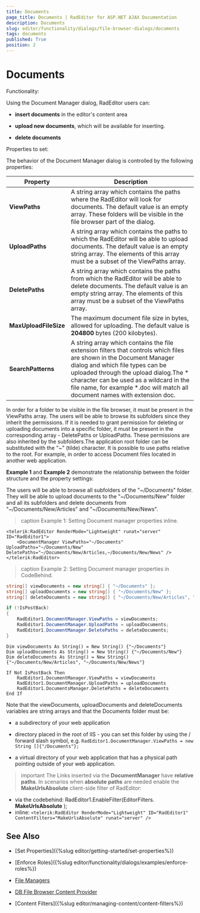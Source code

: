 ```yaml
---
title: Documents
page_title: Documents | RadEditor for ASP.NET AJAX Documentation
description: Documents
slug: editor/functionality/dialogs/file-browser-dialogs/documents
tags: documents
published: True
position: 2
---
```


# Documents

Functionality:

Using the Document Manager dialog, RadEditor users can:

* **insert documents** in the editor's content area

* **upload new documents**, which will be available for inserting.

* **delete documents**

Properties to set: 

The behavior of the Document Manager dialog is controlled by the following properties:


|  **Property**  |  **Description**  |
| ------ | ------ |
| **ViewPaths** |A string array which contains the paths where the RadEditor will look for documents. The default value is an empty array. These folders will be visible in the file browser part of the dialog.|
| **UploadPaths** |A string array which contains the paths to which the RadEditor will be able to upload documents. The default value is an empty string array. The elements of this array must be a subset of the ViewPaths array.|
| **DeletePaths** |A string array which contains the paths from which the RadEditor will be able to delete documents. The default value is an empty string array. The elements of this array must be a subset of the ViewPaths array.|
| **MaxUploadFileSize** |The maximum document file size in bytes, allowed for uploading. The default value is **204800** bytes (200 kilobytes).|
| **SearchPatterns** |A string array which contains the file extension filters that controls which files are shown in the Document Manager dialog and which file types can be uploaded through the upload dialog.The * character can be used as a wildcard in the file name, for example *.doc will match all document names with extension doc.|

In order for a folder to be visible in the file browser, it must be present in the ViewPaths array. The users will be able to browse its subfolders since they inherit the permissions. If it is needed to grant permission for deleting or uploading documents into a specific folder, it must be present in the corresponding array - DeletePaths or UploadPaths. These permissions are also inherited by the subfolders.The application root folder can be substituted with the "~" (tilde) character. It is possible to use paths relative to the root. For example, in order to access Document files located in another web application.

**Example 1** and **Example 2** demonstrate the relationship between the folder structure and the property settings:

The users will be able to browse all subfolders of the "~/Documents" folder. They will be able to upload documents to the "~/Documents/New" folder and all its subfolders and delete documents from "~/Documents/New/Articles" and "~/Documents/New/News".

>caption Example 1: Setting Document manager properties inline.

````ASP.NET
<telerik:RadEditor RenderMode="Lightweight" runat="server" ID="RadEditor1">
	<DocumentManager ViewPaths="~/Documents" UploadPaths="~/Documents/New" DeletePaths="~/Documents/New/Articles,~/Documents/New/News" />
</telerik:RadEditor>
````



>caption Example 2: Setting Document manager properties in CodeBehind.



````C#
string[] viewDocuments = new string[] { "~/Documents" }; 
string[] uploadDocuments = new string[] { "~/Documents/New" }; 
string[] deleteDocuments = new string[] { "~/Documents/New/Articles", "~/Documents/New/News" }; 

if (!IsPostBack) 
{ 
	RadEditor1.DocumentManager.ViewPaths = viewDocuments; 
	RadEditor1.DocumentManager.UploadPaths = uploadDocuments; 
	RadEditor1.DocumentManager.DeletePaths = deleteDocuments; 
}
````
````VB
Dim viewDocuments As String() = New String() {"~/Documents"}
Dim uploadDocuments As String() = New String() {"~/Documents/New"}
Dim deleteDocuments As String() = New String() {"~/Documents/New/Articles", "~/Documents/New/News"}

If Not IsPostBack Then
	RadEditor1.DocumentManager.ViewPaths = viewDocuments
	RadEditor1.DocumentManager.UploadPaths = uploadDocuments
	RadEditor1.DocumentsManager.DeletePaths = deleteDocuments
End If
````


Note that the viewDocuments, uploadDocuments and deleteDocuments variables are string arrays and that the Documents folder must be:

* a subdirectory of your web application

* directory placed in the root of IIS - you can set this folder by using the / forward slash symbol, e.g. `RadEditor1.DocumentManager.ViewPaths = new String []{"/Documents"};`

* a virtual directory of your web application that has a physical path pointing outside of your web application.


>important The Links inserted via the **DocumentManager** have **relative paths**. In scenarios when **absolute paths** are needed enable the **MakeUrlsAbsolute** client-side filter of RadEditor:
* via the codebehind: RadEditor1.EnableFilter(EditorFilters. **MakeUrlsAbsolute** );
* inline: `<telerik:RadEditor RenderMode="Lightweight" ID="RadEditor1" ContentFilters="MakeUrlsAbsolute" runat="server" />` 




## See Also

 * [Set Properties]({%slug editor/getting-started/set-properties%})

 * [Enforce Roles]({%slug editor/functionality/dialogs/examples/enforce-roles%})

 * [File Managers](https://demos.telerik.com/aspnet/prometheus/Editor/Examples/FileManagers/DefaultCS.aspx)

 * [DB File Browser Content Provider](https://demos.telerik.com/aspnet/prometheus/Editor/Examples/DBFileBrowserContentProvider/DefaultCS.aspx)

 * [Content Filters]({%slug editor/managing-content/content-filters%})
